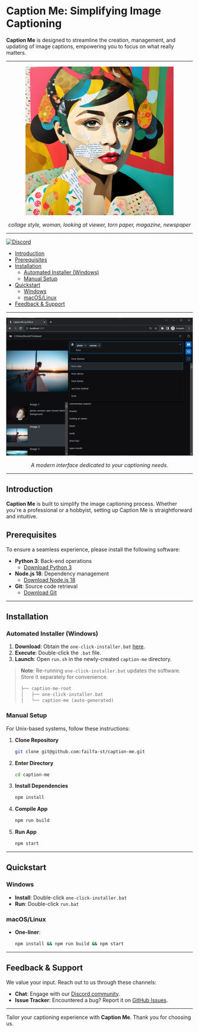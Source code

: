 # Caption Me: Simplifying Image Captioning

**Caption Me** is designed to streamline the creation, management, and updating of image captions, empowering you to focus on what really matters.

---

<p align="center">
  <img src="assets/gen.png" alt="Caption Me Screenshot" width="400"/>
  <p align="center"><i>collage style, woman, looking at viewer, torn paper, magazine, newspaper</i></p>
</p>

---

[![Discord](https://img.shields.io/discord/1091306623819059300?color=7289da&label=Discord&logo=discord&logoColor=fff&style=for-the-badge)](https://discord.com/invite/m3TBB9XEkb)

<!-- toc -->

- [Introduction](#introduction)
- [Prerequisites](#prerequisites)
- [Installation](#installation)
  * [Automated Installer (Windows)](#automated-installer-windows)
  * [Manual Setup](#manual-setup)
- [Quickstart](#quickstart)
  * [Windows](#windows)
  * [macOS/Linux](#macoslinux)
- [Feedback & Support](#feedback--support)

<!-- tocstop -->

---

<p align="center">
  <img src="assets/screen-ui.png" alt="Caption Me Screenshot" width="600"/>
  <p align="center"><i>A modern interface dedicated to your captioning needs.</i></p>
</p>

---

## Introduction

**Caption Me** is built to simplify the image captioning process. Whether you're a professional or a hobbyist, setting up Caption Me is straightforward and intuitive.

## Prerequisites

To ensure a seamless experience, please install the following software:

- **Python 3**: Back-end operations
    - [Download Python 3](https://www.python.org/downloads/)
- **Node.js 18**: Dependency management
    - [Download Node.js 18](https://nodejs.org/en/download/)
- **Git**: Source code retrieval
    - [Download Git](https://git-scm.com/downloads)

---

## Installation

### Automated Installer (Windows)

1. **Download**: Obtain the `one-click-installer.bat` [here](https://github.com/failfa-st/caption-me/releases/tag/v0.1.0-alpha.2).
2. **Execute**: Double-click the `.bat` file.
3. **Launch**: Open `run.sh` in the newly-created `caption-me` directory.

> **Note**: Re-running `one-click-installer.bat` updates the software. Store it separately for convenience.
> ```
> ├── caption-me-root
> │   ├── one-click-installer.bat
> │   └── caption-me (auto-generated)
> ```

### Manual Setup

For Unix-based systems, follow these instructions:

1. **Clone Repository**
    ```bash
    git clone git@github.com:failfa-st/caption-me.git
    ```
2. **Enter Directory**
    ```bash
    cd caption-me
    ```
3. **Install Dependencies**
    ```bash
    npm install
    ```
4. **Compile App**
    ```bash
    npm run build
    ```
5. **Run App**
    ```bash
    npm start
    ```

---

## Quickstart

### Windows

- **Install**: Double-click `one-click-installer.bat`
- **Run**: Double-click `run.bat`

### macOS/Linux

- **One-liner**:
    ```bash
    npm install && npm run build && npm start
    ```

---

## Feedback & Support

We value your input. Reach out to us through these channels:

- **Chat**: Engage with our [Discord community](https://discord.com/invite/m3TBB9XEkb).
- **Issue Tracker**: Encountered a bug? Report it on [GitHub Issues](https://github.com/failfa-st/caption-me/issues).

---

Tailor your captioning experience with **Caption Me**. Thank you for choosing us.
